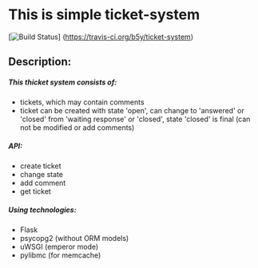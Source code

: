 This is simple ticket-system
============================

[![Build Status](https://travis-ci.org/b5y/ticket-system.svg?branch=master)]
(https://travis-ci.org/b5y/ticket-system)

Description:
-----------


##### This thicket system consists of:

 - tickets, which may contain comments
 - ticket can be created with state 'open', can change to 'answered' or 'closed' from 'waiting response' or 'closed', 
 state 'closed' is final (can not be modified or add comments)

##### API:
 - create ticket
 - change state
 - add comment
 - get ticket
 
##### Using technologies:
 - Flask
 - psycopg2 (without ORM models)
 - uWSGI (emperor mode)
 - pylibmc (for memcache)